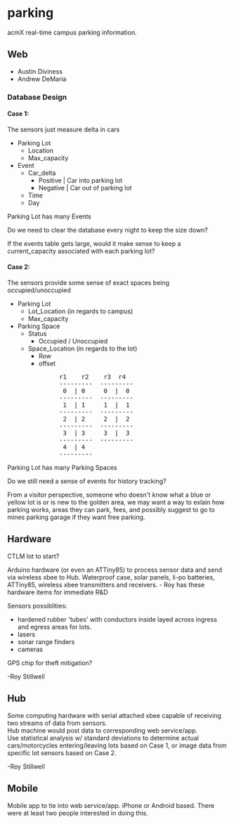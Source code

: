 parking
============

acmX real-time campus parking information.

Web
---
  - Austin Diviness
  - Andrew DeMaria

### Database Design 
#### Case 1:
The sensors just measure delta in cars
- Parking Lot
    - Location
    - Max_capacity
- Event
    - Car_delta
        - Positive | Car into parking lot
        - Negative | Car out of parking lot
    - Time
    - Day

Parking Lot has many Events

Do we need to clear the database every night to keep the size down?

If the events table gets large, would it make sense to keep a current_capacity
associated with each parking lot?

#### Case 2:
The sensors provide some sense of exact spaces being occupied/unoccupied
- Parking Lot
    - Lot_Location (in regards to campus)
    - Max_capacity
- Parking Space
    - Status
        - Occupied / Unoccupied
    - Space_Location (in regards to the lot)
        - Row
        - offset
<pre>
              r1    r2    r3  r4
              ---------  ---------
               0  | 0     0  |  0
              ---------  ---------
               1  | 1     1  |  1
              ---------  ---------
               2  | 2     2  |  2
              ---------  ---------
               3  | 3     3  |  3
              ---------  ---------
               4  | 4  
              --------- 
</pre>

Parking Lot has many Parking Spaces

Do we still need a sense of events for history tracking?

From a visitor perspective, someone who doesn't know what a blue or yellow lot is or is new to the golden area, we may want a way to exlain how parking works, areas they can park, fees, and possibly suggest to go to mines parking garage if they want free parking.

Hardware
---
CTLM lot to start?

Arduino hardware (or even an ATTiny85) to process sensor data and send via wireless xbee to Hub.
Waterproof case, solar panels, li-po batteries, ATTiny85, wireless xbee transmitters and receivers.  - Roy has these hardware items for immediate R&D

Sensors possiblities: 
- hardened rubber 'tubes' with conductors inside layed across ingress and egress areas for lots.
- lasers
- sonar range finders
- cameras

GPS chip for theft mitigation?

-Roy Stillwell


Hub
---
Some computing hardware with serial attached xbee capable of receiving two streams of data from sensors.  
Hub machine would post data to corresponding web service/app.  
Use statistical analysis w/ standard deviations to determine actual cars/motorcycles 
entering/leaving lots based on Case 1, or image data from specific lot sensors based on Case 2.

-Roy Stillwell

Mobile
---
Mobile app to tie into web service/app. iPhone or Android based.  There were at least two people interested in
doing this.


